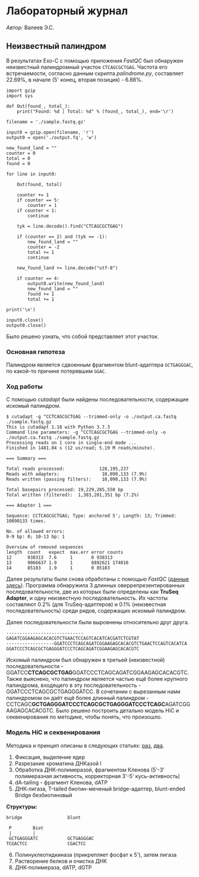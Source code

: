 # Лабораторный журнал

*Автор:* Валеев Э.С.

## Неизвестный палиндром

В результатах Exo-C с помощью приложения *FastQC* был обнаружен неизвестный палиндромный участок `CTCAGCGCTGAG`.
Частота его встречаемости, согласно данным скрипта *palindrome.py*, составляет 22.69%, в начале (5' конец, вторая позиция) - 6.88%.

	import gzip
	import sys
	
	def Out(found_, total_):
	    print("Found: %d | Total: %d" % (found_, total_), end='\r')
	
	filename = './sample.fastq.gz'
	
	input0 = gzip.open(filename, 'r')
	output0 = open('./output.fq', 'w')
	
	new_found_land = ""
	counter = 0
	total = 0
	found = 0
	
	for line in input0:
	
	    Out(found, total)
	
	    counter += 1
	    if counter == 5:
	        counter = 1
	    if counter < 1:
	        continue
	
	    tyk = line.decode().find("CTCAGCGCTGAG")
	
	    if (counter == 2) and (tyk == -1):
	        new_found_land = ""
	        counter = -2
	        total += 1
	        continue
	
	    new_found_land += line.decode("utf-8")
	
	    if counter == 4:
	        output0.write(new_found_land)
	        new_found_land = ""
	        found += 1
	        total += 1
	
	print('\n')
	
	input0.close()
	output0.close()


Было решено узнать, что собой представляет этот участок.

### Основная гипотеза

Палиндром является сдвоенным фрагментом blunt-адаптера `GCTGAGGGAC`, по какой-то причине потерявшим `GGAC`.

### Ход работы

С помощью *cutadapt* были найдены последовательности, содержащие искомый палиндром.

	$ cutadapt -g ^CCTCAGCGCTGAG --trimmed-only -o ./output.ca.fastq ./sample.fastq.gz
	This is cutadapt 1.18 with Python 3.7.3
	Command line parameters: -g ^CCTCAGCGCTGAG --trimmed-only -o ./output.ca.fastq ./sample.fastq.gz
	Processing reads on 1 core in single-end mode ...
	Finished in 1481.04 s (12 us/read; 5.19 M reads/minute).
	
	=== Summary ===
	
	Total reads processed:             128,195,237
	Reads with adapters:                10,090,133 (7.9%)
	Reads written (passing filters):    10,090,133 (7.9%)
	
	Total basepairs processed: 19,229,285,550 bp
	Total written (filtered):  1,383,201,351 bp (7.2%)
	
	=== Adapter 1 ===
	
	Sequence: CCTCAGCGCTGAG; Type: anchored 5'; Length: 13; Trimmed: 10090133 times.
	
	No. of allowed errors:
	0-9 bp: 0; 10-13 bp: 1
	
	Overview of removed sequences
	length  count   expect  max.err error counts
	12      938313  7.6     1       0 938313
	13      9066637 1.9     1       8892621 174016
	14      85183   1.9     1       0 85183

Далее результаты были снова обработаны с помощью *FastQC* ([данные здесь](./FastQC_results/fastqc_190718_1327.html)).
Программа обнаружила 3 длинных оверрепрезентированных последовательности, две из которых были определены как **TruSeq Adapter**, и одну неизвестную последовательность.
Их частоты составляют 0.2% (для TruSeq-адаптеров) и 0.1% (неизвестная последовательность) среди ридов, содержащих искомый палиндром.

Далее последовательности были выровнены относительно друг друга.

	-----------------------------GAGATCGGAAGAGCACACGTCTGAACTCCAGTCACATCACGATCTCGTAT
	------------------GGATCCCTCAGCAGATCGGAAGAGCACACGTCTGAACTCCAGTCACATCA
	GGATCCCTCAGCGCTGAGGGATCCCTCAGCAGATCGGAAGAGCACACGTC

Искомый палиндром был обнаружен в третьей (неизвестной) последовательности - GGATCC**CTCAGCGCTGAG**GGATCCCTCAGCAGATCGGAAGAGCACACGTC.
Также выяснено, что палиндром является частью ещё более крупного палиндрома, входящего в эту последовательность - GGATCCCTCAGCGCTGAGGGATCC.
В сочетании с вырезанным нами палиндромом он даёт ещё более длинный палиндром - CCTCAGC**GCTGAGGGATCCCTCAGCGCTGAGGGATCCCTCAGC**AGATCGGAAGAGCACACGTC.
Было решено построить детально модель HiC и секвенирования по методике, чтобы понять, что произошло.

### Модель HiC и секвенирования

Методика и принцип описаны в следующих статьях: [раз](https://www.ncbi.nlm.nih.gov/pubmed/25437436), [два](https://www.ncbi.nlm.nih.gov/pubmed/29382556).

1. Фиксация, выделение ядер
2. Разрезание хроматина ДНКазой I
3. Обработка ДНК-полимеразой, фрагментом Кленова (5'-3' полимеразная активность, корректорная 3'-5' кусь-активность)
4. dA-tailing - фрагмент Кленова, dATP
5. ДНК-лигаза, Т-tailed биотин-меченый bridge-адаптер, blunt-ended Bridge безбиотиновый

**Структуры:**

	bridge                 blunt
	
	 P        Biot
	 |        |
	 GCTGAGGGATC           GCTGAGGGAC
	TCGACTCC               CGACTCC

6. Полинуклеотидкиназа (прикрепляет фосфат к 5'), затем лигаза
7. Растворение белков и очистка ДНК
8. ДНК-полимераза, dATP, dGTP
